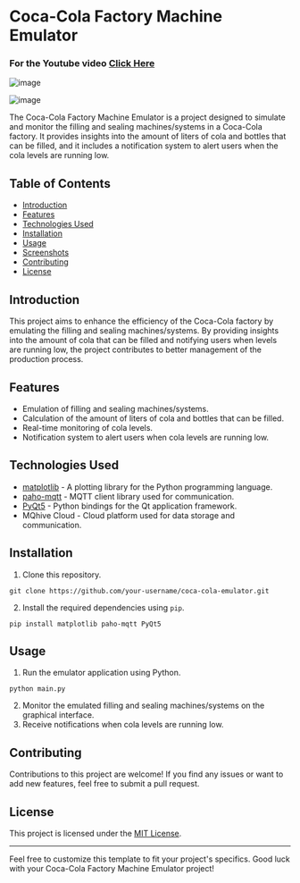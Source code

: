 # Coca-Cola Factory Machine Emulator

### For the Youtube video [Click Here](https://www.youtube.com/watch?v=hcx_WNrPl1M)


![image](https://github.com/adamK563/IOT_SMART_HOME/assets/83719998/e1be706b-3a1a-477b-bc7a-37b2f99173f5)

![image](https://github.com/adamK563/IOT_SMART_HOME/assets/83719998/76977881-0f05-417a-9584-02fd59708688)



The Coca-Cola Factory Machine Emulator is a project designed to simulate and monitor the filling and sealing machines/systems in a Coca-Cola factory. It provides insights into the amount of liters of cola and bottles that can be filled, and it includes a notification system to alert users when the cola levels are running low.

## Table of Contents

- [Introduction](#introduction)
- [Features](#features)
- [Technologies Used](#technologies-used)
- [Installation](#installation)
- [Usage](#usage)
- [Screenshots](#screenshots)
- [Contributing](#contributing)
- [License](#license)

## Introduction

This project aims to enhance the efficiency of the Coca-Cola factory by emulating the filling and sealing machines/systems. By providing insights into the amount of cola that can be filled and notifying users when levels are running low, the project contributes to better management of the production process.

## Features

- Emulation of filling and sealing machines/systems.
- Calculation of the amount of liters of cola and bottles that can be filled.
- Real-time monitoring of cola levels.
- Notification system to alert users when cola levels are running low.

## Technologies Used

- [matplotlib](https://matplotlib.org/) - A plotting library for the Python programming language.
- [paho-mqtt](https://www.eclipse.org/paho/index.php) - MQTT client library used for communication.
- [PyQt5](https://riverbankcomputing.com/software/pyqt/) - Python bindings for the Qt application framework.
- MQhive Cloud - Cloud platform used for data storage and communication.

## Installation

1. Clone this repository.

```
git clone https://github.com/your-username/coca-cola-emulator.git
```

2. Install the required dependencies using `pip`.

```
pip install matplotlib paho-mqtt PyQt5
```

## Usage

1. Run the emulator application using Python.

```   
python main.py
```

2. Monitor the emulated filling and sealing machines/systems on the graphical interface.
3. Receive notifications when cola levels are running low.

## Contributing

Contributions to this project are welcome! If you find any issues or want to add new features, feel free to submit a pull request.

## License

This project is licensed under the [MIT License](LICENSE).

---

Feel free to customize this template to fit your project's specifics. Good luck with your Coca-Cola Factory Machine Emulator project!
